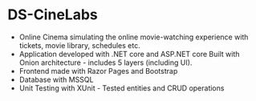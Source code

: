 # DS-CineLabs
* Online Cinema simulating the online movie-watching experience with tickets, movie library, schedules etc. 
* Application developed with .NET core and ASP.NET core Built with Onion architecture - includes 5 layers (including UI). 
* Frontend made with Razor Pages and Bootstrap 
* Database with MSSQL
* Unit Testing with XUnit - Tested entities and CRUD operations
